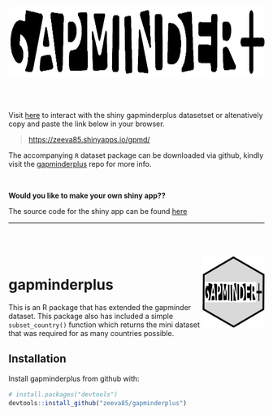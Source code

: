 
<img src="figures/logo.png" height=140/> <br>

<br/>
<br/>

Visit [here][here] to interact with the shiny gapminderplus datasetset or altenatively copy and paste the link below in your browser. 

> https://zeeva85.shinyapps.io/gpmd/

The accompanying `R` dataset package can be downloaded via github, kindly visit the [gapminderplus][gapminderplus] repo for more info.   

<br/>

**Would you like to make your own shiny app??** <br/>

The source code for the shiny app can be found [here][shiny]  

[here]: https://zeeva85.shinyapps.io/gpmd/  
[gapminderplus]: https://github.com/zeeva85/gapminderplus
[shiny]: https://github.com/STAT545-UBC-students/hw08-zeeva85/blob/master/gpmd/app.R


------
 <br/> 
  <br/>
   <br/>

<img src="figures/logo1.png" align="right" height=140/>

gapminderplus
=============

This is an R package that has extended the gapminder dataset. This package also has included a simple `subset_country()` function which returns the mini dataset that was required for as many countries possible.

Installation
------------
Install gapminderplus from github with:

``` r
# install.packages("devtools")
devtools::install_github("zeeva85/gapminderplus")
```
